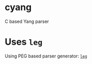 # cyang
C based Yang parser

# Uses `leg`

Using PEG based parser generator: [`leg`](http://piumarta.com/software/peg)
